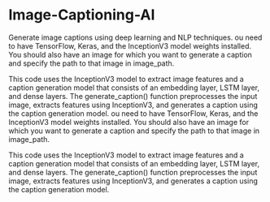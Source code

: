 # Image-Captioning-AI
Generate image captions using deep learning and NLP techniques.
ou need to have TensorFlow, Keras, and the InceptionV3 model weights installed. You should also have an image for which you want to generate a caption and specify the path to that image in image_path.

This code uses the InceptionV3 model to extract image features and a caption generation model that consists of an embedding layer, LSTM layer, and dense layers. The generate_caption() function preprocesses the input image, extracts features using InceptionV3, and generates a caption using the caption generation model.
ou need to have TensorFlow, Keras, and the InceptionV3 model weights installed. You should also have an image for which you want to generate a caption and specify the path to that image in image_path.

This code uses the InceptionV3 model to extract image features and a caption generation model that consists of an embedding layer, LSTM layer, and dense layers. The generate_caption() function preprocesses the input image, extracts features using InceptionV3, and generates a caption using the caption generation model.
